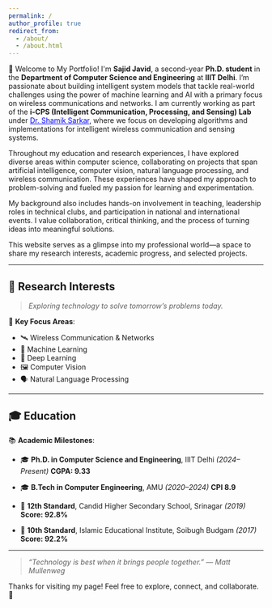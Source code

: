 ```yaml
---
permalink: /
author_profile: true
redirect_from: 
  - /about/
  - /about.html
---
```



👋 Welcome to My Portfolio! I'm **Sajid Javid**, a second-year **Ph.D. student** in the **Department of Computer Science and Engineering** at **IIIT Delhi**. I’m passionate about building intelligent system models that tackle real-world challenges using the power of machine learning and AI with a primary focus on wireless communications and networks. I am currently working as part of the **i-CPS (Intelligent Communication, Processing, and Sensing) Lab** under <a href="https://shamikdesarkar.wixsite.com/shamiksworks/research" style="color:blue;">Dr. Shamik Sarkar</a>, where we focus on developing algorithms and implementations for intelligent wireless communication and sensing systems.

Throughout my education and research experiences, I have explored diverse areas within computer science, collaborating on projects that span artificial intelligence, computer vision, natural language processing, and wireless communication. These experiences have shaped my approach to problem-solving and fueled my passion for learning and experimentation.

My background also includes hands-on involvement in teaching, leadership roles in technical clubs, and participation in national and international events. I value collaboration, critical thinking, and the process of turning ideas into meaningful solutions.

This website serves as a glimpse into my professional world—a space to share my research interests, academic progress, and selected projects.

---

## 🌟 Research Interests

> *Exploring technology to solve tomorrow’s problems today.*

🎯 **Key Focus Areas**:

* 🛰️ Wireless Communication & Networks
* 🤖 Machine Learning
* 🧠 Deep Learning
* 🖼️ Computer Vision
* 🗣️ Natural Language Processing

---

## 🎓 Education

📚 **Academic Milestones**:

* 🎓 **Ph.D. in Computer Science and Engineering**, IIIT Delhi *(2024–Present)*
  **CGPA: 9.33**

* 🎓 **B.Tech in Computer Engineering**, AMU *(2020–2024)*
  **CPI 8.9**

* 🏫 **12th Standard**, Candid Higher Secondary School, Srinagar *(2019)*
  **Score: 92.8%**

* 🏫 **10th Standard**, Islamic Educational Institute, Soibugh Budgam *(2017)*
  **Score: 92.2%**

---

> *“Technology is best when it brings people together.” — Matt Mullenweg*

Thanks for visiting my page! Feel free to explore, connect, and collaborate. 🚀